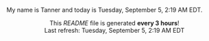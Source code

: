 My name is Tanner and today is Tuesday, September 5, 2:19 AM EDT.

<p align="center">This <i>README</i> file is generated <b>every 3 hours</b>!</br>Last refresh: Tuesday, September 5, 2:19 AM EDT<br /></p>
